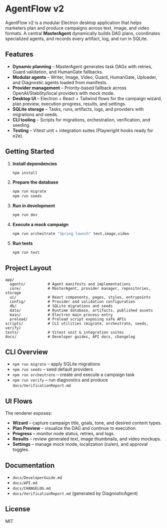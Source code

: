 # AgentFlow v2

AgentFlow v2 is a modular Electron desktop application that helps marketers plan and produce campaigns across text, image, and video formats. A central **MasterAgent** dynamically builds DAG plans, coordinates specialized agents, and records every artifact, log, and run in SQLite.

## Features

- **Dynamic planning** – MasterAgent generates task DAGs with retries, Guard validation, and HumanGate fallbacks.
- **Modular agents** – Writer, Image, Video, Guard, HumanGate, Uploader, and Diagnostic agents loaded from manifests.
- **Provider management** – Priority-based fallback across OpenAI/Stability/local providers with mock mode.
- **Desktop UI** – Electron + React + Tailwind flows for the campaign wizard, plan preview, execution progress, results, and settings.
- **SQLite storage** – Tasks, runs, artifacts, logs, and providers with migrations and seeds.
- **CLI tooling** – Scripts for migrations, orchestration, verification, and seeding.
- **Testing** – Vitest unit + integration suites (Playwright hooks ready for e2e).

## Getting Started

1. **Install dependencies**
   ```bash
   npm install
   ```
2. **Prepare the database**
   ```bash
   npm run migrate
   npm run seeds
   ```
3. **Run in development**
   ```bash
   npm run dev
   ```
4. **Execute a mock campaign**
   ```bash
   npm run orchestrate "Spring launch" text,image,video
   ```
5. **Run tests**
   ```bash
   npm run test
   ```

## Project Layout

```
app/
  agents/          # Agent manifests and implementations
  core/            # MasterAgent, provider manager, repositories, storage
  ui/              # React components, pages, styles, entrypoints
  config/          # Provider and validation configuration
  db/              # SQLite migrations and seeds
  data/            # Runtime database, artifacts, published assets
  main/            # Electron main process entry
  preload/         # Preload script exposing safe APIs
scripts/           # CLI utilities (migrate, orchestrate, seeds, verify)
tests/             # Vitest unit & integration suites
docs/              # Developer guides, API docs, changelog
```

## CLI Overview

- `npm run migrate` – apply SQLite migrations
- `npm run seeds` – seed default providers
- `npm run orchestrate` – create and execute a campaign task
- `npm run verify` – run diagnostics and produce `docs/VerificationReport.md`

## UI Flows

The renderer exposes:
- **Wizard** – capture campaign title, goals, tone, and desired content types.
- **Plan Preview** – visualize the DAG and continue to execution.
- **Progress** – monitor node status, retries, and logs.
- **Results** – review generated text, image thumbnails, and video mockups.
- **Settings** – manage mock mode, localization (ru/en), and approval toggles.

## Documentation

- `docs/DeveloperGuide.md`
- `docs/API.md`
- `docs/CHANGELOG.md`
- `docs/VerificationReport.md` (generated by DiagnosticAgent)

## License

MIT
